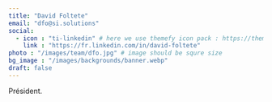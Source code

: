 ```yaml
---
title: "David Foltete"
email: "dfo@si.solutions"
social:
  - icon : "ti-linkedin" # here we use themefy icon pack : https://themify.me/themify-icons
    link : "https://fr.linkedin.com/in/david-foltete"
photo : "/images/team/dfo.jpg" # image should be squre size
bg_image : "/images/backgrounds/banner.webp"
draft: false
---
```


Président.  
